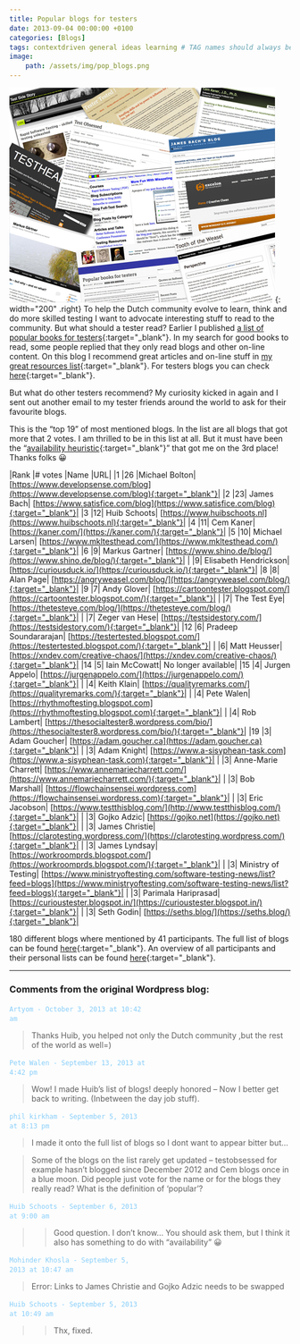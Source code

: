```yaml
---
title: Popular blogs for testers
date: 2013-09-04 00:00:00 +0100
categories: [Blogs]
tags: contextdriven general ideas learning # TAG names should always be lowercase
image:
    path: /assets/img/pop_blogs.png
---
```


![Blogs](/assets/img/blogs.png){: width="200" .right}
To help the Dutch community evolve to learn, think and do more skilled testing I want to advocate interesting stuff to read to the community. But what should a tester read? Earlier I published [a list of popular books for testers](/posts/popular-books-for-testers){:target="_blank"}. In my search for good books to read, some people replied that they only read blogs and other on-line content. On this blog I recommend great articles and on-line stuff in [my great resources list](/posts/great-resources){:target="_blank"}. For testers blogs you can check [here](/posts/great-resources/#my-favorite-blogs){:target="_blank"}.

But what do other testers recommend? My curiosity kicked in again and I sent out another email to my tester friends around the world to ask for their favourite blogs.

This is the “top 19” of most mentioned blogs. In the list are all blogs that got more that 2 votes. I am thrilled to be in this list at all. But it must have been the “[availability heuristic](https://www.youtube.com/watch?v=2_wkv1Gx2vM){:target="_blank"}” that got me on the 3rd place! Thanks folks 😀

|Rank	|# votes	|Name	|URL|
|1	    |26	    |Michael Bolton|	[https://www.developsense.com/blog](https://www.developsense.com/blog){:target="_blank"}|
|2	    |23|	James Bach|	        [https://www.satisfice.com/blog](https://www.satisfice.com/blog){:target="_blank"}|
|3	    |12|	Huib Schoots|	    [https://www.huibschoots.nl](https://www.huibschoots.nl){:target="_blank"}|
|4	    |11|	Cem Kaner|	        [https://kaner.com/](https://kaner.com/){:target="_blank"}|
|5	    |10|	Michael Larsen| 	[https://www.mkltesthead.com/](https://www.mkltesthead.com/){:target="_blank"}|
|6	    |9|	Markus Gartner|	        [https://www.shino.de/blog/](https://www.shino.de/blog/){:target="_blank"}|
| 	    |9|	Elisabeth Hendrickson|	[https://curiousduck.io/](https://curiousduck.io/){:target="_blank"}|
|8	    |8|	Alan Page|	            [https://angryweasel.com/blog/](https://angryweasel.com/blog/){:target="_blank"}|
|9	    |7|	Andy Glover|	        [https://cartoontester.blogspot.com/](https://cartoontester.blogspot.com/){:target="_blank"}|
| 	    |7|	The Test Eye|	        [https://thetesteye.com/blog/](https://thetesteye.com/blog/){:target="_blank"}|
| 	    |7|	Zeger van Hese|	        [https://testsidestory.com/](https://testsidestory.com/){:target="_blank"}|
|12	    |6|	Pradeep Soundararajan|	[https://testertested.blogspot.com/](https://testertested.blogspot.com/){:target="_blank"}|
| 	    |6|	Matt Heusser|	        [https://xndev.com/creative-chaos/](https://xndev.com/creative-chaos/){:target="_blank"}|
|14	    |5|	Iain McCowatt|	        No longer available|
|15	    |4|	Jurgen Appelo|	        [https://jurgenappelo.com/](https://jurgenappelo.com/){:target="_blank"}|
| 	    |4|	Keith Klain|	        [https://qualityremarks.com/](https://qualityremarks.com/){:target="_blank"}|
| 		|4|	Pete Walen|	            [https://rhythmoftesting.blogspot.com](https://rhythmoftesting.blogspot.com){:target="_blank"}|
| 	    |4|	Rob Lambert|	        [https://thesocialtester8.wordpress.com/bio/](https://thesocialtester8.wordpress.com/bio/){:target="_blank"}|
|19	    |3|	Adam Goucher|	        [https://adam.goucher.ca](https://adam.goucher.ca){:target="_blank"}|
| 	    |3|	Adam Knight|	        [https://www.a-sisyphean-task.com](https://www.a-sisyphean-task.com){:target="_blank"}|
| 	    |3|	Anne-Marie Charrett|	[https://www.annemariecharrett.com/](https://www.annemariecharrett.com/){:target="_blank"}|
| 	    |3|	Bob Marshall|	        [https://flowchainsensei.wordpress.com](https://flowchainsensei.wordpress.com){:target="_blank"}|
| 	    |3|	Eric Jacobson|	        [https://www.testthisblog.com/](http://www.testthisblog.com/){:target="_blank"}|
| 	    |3|	Gojko Adzic|	        [https://gojko.net](https://gojko.net){:target="_blank"}|
| 	    |3|	James Christie|	        [https://clarotesting.wordpress.com/](https://clarotesting.wordpress.com/){:target="_blank"}|
| 	    |3|	James Lyndsay|	        [https://workroomprds.blogspot.com/](https://workroomprds.blogspot.com/){:target="_blank"}|
| 	    |3|	Ministry of Testing|	[https://www.ministryoftesting.com/software-testing-news/list?feed=blogs](https://www.ministryoftesting.com/software-testing-news/list?feed=blogs){:target="_blank"}|
| 	    |3|	Parimala Hariprasad|	[https://curioustester.blogspot.in/](https://curioustester.blogspot.in/){:target="_blank"}|
| 	    |3|	Seth Godin|	            [https://seths.blog/](https://seths.blog/){:target="_blank"}|

180 different blogs where mentioned by 41 participants. The full list of blogs can be found [here](/assets/files/Popular-blogs-ALL.pdf){:target="_blank"}. An overview of all participants and their personal lists can be found [here](/assets/files/Popular-blogs-Individual.pdf){:target="_blank"}.



---

### Comments from the original Wordpress blog:

<code style="color : lightskyblue">Artyom - October 3, 2013 at 10:42 am</code><br>

> Thanks Huib, you helped not only the Dutch community ,but the rest of the world as well=)

<code style="color : lightskyblue">Pete Walen - September 13, 2013 at 4:42 pm</code><br>

> Wow! I made Huib’s list of blogs! deeply honored – Now I better get back to writing. (Inbetween the day job stuff).

<code style="color : lightskyblue">phil kirkham - September 5, 2013 at 8:13 pm</code><br>

> I made it onto the full list of blogs so I dont want to appear bitter but…

> Some of the blogs on the list rarely get updated – testobsessed for example hasn’t blogged since December 2012 and Cem blogs once in a blue moon. Did people just vote for the name or for the blogs they really read? What is the definition of ‘popular’?

<code style="color : lightskyblue">Huib Schoots - September 6, 2013 at 9:00 am</code><br>

>> Good question. I don’t know… You should ask them, but I think it also has something to do with “availability” 😀

<code style="color : lightskyblue">Mohinder Khosla - September 5, 2013 at 10:47 am</code><br>

> Error: Links to James Christie and Gojko Adzic needs to be swapped

<code style="color : lightskyblue">Huib Schoots - September 5, 2013 at 10:49 am</code><br>

>> Thx, fixed.